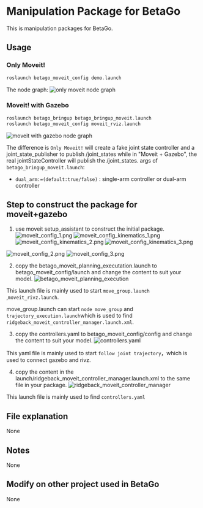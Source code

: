 # Manipulation Package for BetaGo 
This is manipulation packages for BetaGo.
## Usage
### Only Moveit!
```asm
roslaunch betago_moveit_config demo.launch
```
The node graph:
![only moveit node graph](../media/demo_graph.png)

### Moveit! with Gazebo
```asm
roslaunch betago_bringup betago_bringup_moveit.launch
roslaunch betago_moveit_config moveit_rviz.launch
```
![moveit with gazebo  node graph](../media/Gazebo_moveit_graph.png)

The difference is `Only Moveit!` will create a fake joint state controller and a joint_state_publisher to publish /joint_states while in "Moveit + Gazebo", the real jointStateController will publish the /joint_states. 
args of `betago_bringup_moveit.launch`:
- `dual_arm:=(default:true/false)` : single-arm controller or dual-arm controller
## Step to construct the package for moveit+gazebo
1. use moveit setup_assistant to construct the initial package.
![moveit_config_1.png](../media/moveit_config_1.png)
![moveit_config_kinematics_1.png](../media/moveit_config_kinematics_1.png)
![moveit_config_kinematics_2.png](../media/moveit_config_kinematics_2.png)
![moveit_config_kinematics_3.png](../media/moveit_config_kinematics_3.png)

![moveit_config_2.png](../media/moveit_config_2.png)
![moveit_config_3.png](../media/moveit_config_3.png)

2. copy the betago_moveit_planning_executation.launch to betago_moveit_config/launch and change the content to suit your model.
![betago_moveit_planning_execution](https://github.com/xietianyu20163705/XTY/blob/main/images/betago_moveit_planning_execution.png)

This launch file is mainly used to start `move_group.launch` ,`moveit_rivz.launch`.

move_group.launch can start `node move_group` and `trajectory_execution.launch`which is used to find `ridgeback_moveit_controller_manager.launch.xml`.

3. copy the controllers.yaml to betago_moveit_config/config and change the content to suit your model.
![controllers.yaml](https://github.com/xietianyu20163705/XTY/blob/main/images/controllers.png)

This yaml file is mainly used to start `follow joint trajectory`，which is used to connect gazebo and rivz.

4. copy the content in the launch/ridgeback_moveit_controller_manager.launch.xml to the same file in your package.
![ridgeback_moveit_controller_manager](https://github.com/xietianyu20163705/XTY/blob/main/images/ridgeback_moveit_controller_manager.png)

This launch file is mainly used to find `controllers.yaml`


## File explanation
None
## Notes
None
## Modify on other project used in BetaGo
None
